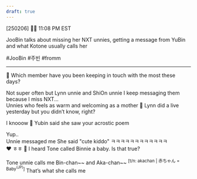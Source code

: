 ```yaml
---
draft: true
---
```

[250206] 🐣💭 11:08 PM EST

JooBin talks about missing her NXT unnies, getting a message from YuBin and what Kotone usually calls her

#JooBin #주빈 #fromm
___


🫧 Which member have you been keeping in touch with the most these days?

Not super often but Lynn unnie and ShiOn unnie
I keep messaging them because I miss NXT...  
Unnies who feels as warm and welcoming as a mother
🫧 Lynn did a live yesterday but you didn’t know, right?

I knooow
🫧 Yubin said she saw your acrostic poem

Yup..  
Unnie messaged me
She said "cute kiddo" 
ㅋㅋㅋㅋㅋㅋㅋㅋㅋㅋㅋㅋ  
❤️
ㅎㅎ
🫧 I heard Tone called Binnie a baby. Is that true?

Tone unnie calls me Bin-chan~~
and Aka-chan~~ <sup>[t/n: akachan | 赤ちゃん = Baby<sup>(JP)</sup>]</sup>
That’s what she calls me